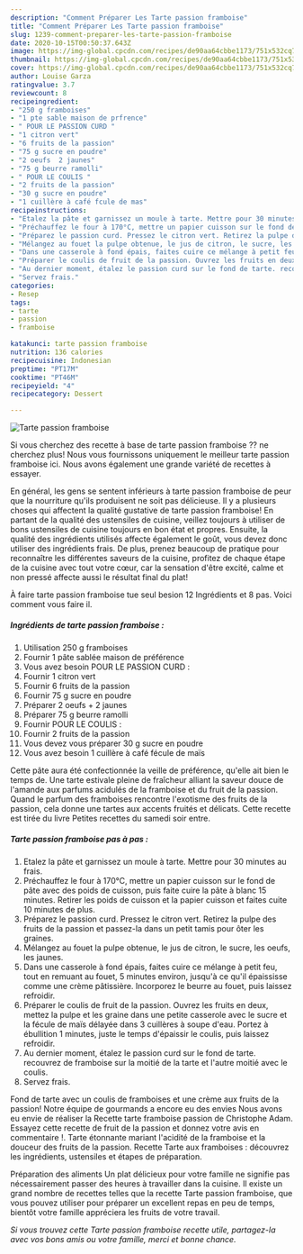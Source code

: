 ```yaml
---
description: "Comment Préparer Les Tarte passion framboise"
title: "Comment Préparer Les Tarte passion framboise"
slug: 1239-comment-preparer-les-tarte-passion-framboise
date: 2020-10-15T00:50:37.643Z
image: https://img-global.cpcdn.com/recipes/de90aa64cbbe1173/751x532cq70/tarte-passion-framboise-photo-principale-de-la-recette.jpg
thumbnail: https://img-global.cpcdn.com/recipes/de90aa64cbbe1173/751x532cq70/tarte-passion-framboise-photo-principale-de-la-recette.jpg
cover: https://img-global.cpcdn.com/recipes/de90aa64cbbe1173/751x532cq70/tarte-passion-framboise-photo-principale-de-la-recette.jpg
author: Louise Garza
ratingvalue: 3.7
reviewcount: 8
recipeingredient:
- "250 g framboises"
- "1 pte sable maison de prfrence"
- " POUR LE PASSION CURD "
- "1 citron vert"
- "6 fruits de la passion"
- "75 g sucre en poudre"
- "2 oeufs  2 jaunes"
- "75 g beurre ramolli"
- " POUR LE COULIS "
- "2 fruits de la passion"
- "30 g sucre en poudre"
- "1 cuillère à café fcule de mas"
recipeinstructions:
- "Etalez la pâte et garnissez un moule à tarte. Mettre pour 30 minutes au frais."
- "Préchauffez le four à 170°C, mettre un papier cuisson sur le fond de pâte avec des poids de cuisson, puis faite cuire la pâte à blanc 15 minutes. Retirer les poids de cuisson et la papier cuisson et faites cuite 10 minutes de plus."
- "Préparez le passion curd. Pressez le citron vert. Retirez la pulpe des fruits de la passion et passez-la dans un petit tamis pour ôter les graines."
- "Mélangez au fouet la pulpe obtenue, le jus de citron, le sucre, les oeufs, les jaunes."
- "Dans une casserole à fond épais, faites cuire ce mélange à petit feu, tout en remuant au fouet, 5 minutes environ, jusqu&#39;à ce qu&#39;il épaississe comme une crème pâtissière. Incorporez le beurre au fouet, puis laissez refroidir."
- "Préparer le coulis de fruit de la passion. Ouvrez les fruits en deux, mettez la pulpe et les graine dans une petite casserole avec le sucre et la fécule de maïs délayée dans 3 cuillères à soupe d&#39;eau. Portez à ébullition 1 minutes, juste le temps d&#39;épaissir le coulis, puis laissez refroidir."
- "Au dernier moment, étalez le passion curd sur le fond de tarte. recouvrez de framboise sur la moitié de la tarte et l&#39;autre moitié avec le coulis."
- "Servez frais."
categories:
- Resep
tags:
- tarte
- passion
- framboise

katakunci: tarte passion framboise 
nutrition: 136 calories
recipecuisine: Indonesian
preptime: "PT17M"
cooktime: "PT46M"
recipeyield: "4"
recipecategory: Dessert

---
```



![Tarte passion framboise](https://img-global.cpcdn.com/recipes/de90aa64cbbe1173/751x532cq70/tarte-passion-framboise-photo-principale-de-la-recette.jpg)

Si vous cherchez des recette à base de tarte passion framboise ?? ne cherchez plus! Nous vous fournissons uniquement le meilleur tarte passion framboise ici. Nous avons également une grande variété de recettes à essayer.

En général, les gens se sentent inférieurs à tarte passion framboise de peur que la nourriture qu'ils produisent ne soit pas délicieuse. Il y a plusieurs choses qui affectent la qualité gustative de tarte passion framboise! En partant de la qualité des ustensiles de cuisine, veillez toujours à utiliser de bons ustensiles de cuisine toujours en bon état et propres. Ensuite, la qualité des ingrédients utilisés affecte également le goût, vous devez donc utiliser des ingrédients frais. De plus, prenez beaucoup de pratique pour reconnaître les différentes saveurs de la cuisine, profitez de chaque étape de la cuisine avec tout votre cœur, car la sensation d'être excité, calme et non pressé affecte aussi le résultat final du plat!

<!--inarticleads1-->

À faire tarte passion framboise tue seul besion 12 Ingrédients et 8 pas. Voici comment vous faire il.

##### Ingrédients de tarte passion framboise :

1. Utilisation 250 g framboises
1. Fournir 1 pâte sablée maison de préférence
1. Vous avez besoin  POUR LE PASSION CURD :
1. Fournir 1 citron vert
1. Fournir 6 fruits de la passion
1. Fournir 75 g sucre en poudre
1. Préparer 2 oeufs + 2 jaunes
1. Préparer 75 g beurre ramolli
1. Fournir  POUR LE COULIS :
1. Fournir 2 fruits de la passion
1. Vous devez vous préparer 30 g sucre en poudre
1. Vous avez besoin 1 cuillère à café fécule de maïs


Cette pâte aura été confectionnée la veille de préférence, qu&#39;elle ait bien le temps de. Une tarte estivale pleine de fraîcheur alliant la saveur douce de l&#39;amande aux parfums acidulés de la framboise et du fruit de la passion. Quand le parfum des framboises rencontre l&#39;exotisme des fruits de la passion, cela donne une tartes aux accents fruités et délicats. Cette recette est tirée du livre Petites recettes du samedi soir entre. 

<!--inarticleads2-->

##### Tarte passion framboise pas à pas :

1. Etalez la pâte et garnissez un moule à tarte. Mettre pour 30 minutes au frais.
1. Préchauffez le four à 170°C, mettre un papier cuisson sur le fond de pâte avec des poids de cuisson, puis faite cuire la pâte à blanc 15 minutes. Retirer les poids de cuisson et la papier cuisson et faites cuite 10 minutes de plus.
1. Préparez le passion curd. Pressez le citron vert. Retirez la pulpe des fruits de la passion et passez-la dans un petit tamis pour ôter les graines.
1. Mélangez au fouet la pulpe obtenue, le jus de citron, le sucre, les oeufs, les jaunes.
1. Dans une casserole à fond épais, faites cuire ce mélange à petit feu, tout en remuant au fouet, 5 minutes environ, jusqu&#39;à ce qu&#39;il épaississe comme une crème pâtissière. Incorporez le beurre au fouet, puis laissez refroidir.
1. Préparer le coulis de fruit de la passion. Ouvrez les fruits en deux, mettez la pulpe et les graine dans une petite casserole avec le sucre et la fécule de maïs délayée dans 3 cuillères à soupe d&#39;eau. Portez à ébullition 1 minutes, juste le temps d&#39;épaissir le coulis, puis laissez refroidir.
1. Au dernier moment, étalez le passion curd sur le fond de tarte. recouvrez de framboise sur la moitié de la tarte et l&#39;autre moitié avec le coulis.
1. Servez frais.


Fond de tarte avec un coulis de framboises et une crème aux fruits de la passion! Notre équipe de gourmands a encore eu des envies Nous avons eu envie de réaliser la Recette tarte framboise passion de Christophe Adam. Essayez cette recette de fruit de la passion et donnez votre avis en commentaire !. Tarte étonnante mariant l&#39;acidité de la framboise et la douceur des fruits de la passion. Recette Tarte aux framboises : découvrez les ingrédients, ustensiles et étapes de préparation. 

<!--inarticleads1-->

<p>
Préparation des aliments Un plat délicieux pour votre famille ne signifie pas nécessairement passer des heures à travailler dans la cuisine. Il existe un grand nombre de recettes telles que la recette Tarte passion framboise, que vous pouvez utiliser pour préparer un excellent repas en peu de temps, bientôt votre famille appréciera les fruits de votre travail.
</p>

<p>
<i>Si vous trouvez cette Tarte passion framboise recette utile, partagez-la avec vos bons amis ou votre famille, merci et bonne chance.</i>
</p>
